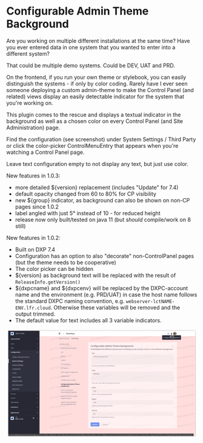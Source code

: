 # Configurable Admin Theme Background

Are you working on multiple different installations at the same time? Have you ever entered data in one system that you wanted to enter into a different system?

That could be multiple demo systems. Could be DEV, UAT and PRD.

On the frontend, if you run your own theme or stylebook, you can easily distinguish the systems - if only by color coding. Rarely have I ever seen someone deploying a custom admin-theme to make the Control Panel (and related) views display an easily detectable indicator for the system that you're working on.

This plugin comes to the rescue and displays a textual indicator in the background as well as a chosen color on every Control Panel (and Site Administration) page.

Find the configuration (see screenshot) under System Settings / Third Party or click the color-picker ControlMenuEntry that appears when you're watching a Control Panel page.

Leave text configuration empty to not display any text, but just use color.

New features in 1.0.3:

* more detailed ${version} replacement (includes "Update" for 7.4)
* default opacity changed from 60 to 80% for CP visibility
* new ${group} indicator, as background can also be shown on non-CP pages since 1.0.2
* label angled with just 5° instead of 10 - for reduced height
* release now only built/tested on java 11 (but _should_ compile/work on 8 still)

New features in 1.0.2:

* Built on DXP 7.4
* Configuration has an option to also "decorate" non-ControlPanel pages (but the theme needs to be cooperative)
* The color picker can be hidden
* ${version} as background text will be replaced with the result of `ReleaseInfo.getVersion()`
* ${dxpcname} and ${dxpcenv} will be replaced by the DXPC-account name and the environment (e.g. PRD/UAT) in case the host name follows the standard DXPC naming convention, e.g. `webserver-lctNAME-ENV.lfr.cloud`. Otherwise these variables will be removed and the output trimmed. 
* The default value for text includes all 3 variable indicators.

![Screenshot](img/screenshot.png)



